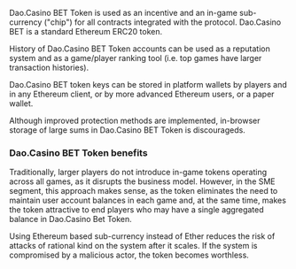 Dao.Casino BET Token is used as an incentive and an in-game sub-currency ("chip") for all contracts integrated with the protocol. Dao.Casino BET is a standard Ethereum ERC20 token.

History of Dao.Casino BET Token accounts can be used as a reputation system and as a game/player ranking tool (i.e. top games have larger transaction histories).

Dao.Casino BET token keys can be stored in platform wallets by players and in any Ethereum client, or by more advanced Ethereum users, or a paper wallet. 

Although improved protection methods are implemented, in-browser storage of large sums in Dao.Casino BET Token is discourageds. 

### Dao.Casino BET Token benefits 

Traditionally, larger players do not introduce in-game tokens operating across all games, as it disrupts the business model. However, in the SME segment, this approach makes sense, as the token eliminates the need to maintain user account balances in each game and, at the same time, makes the token attractive to end players who may have a single aggregated balance in Dao.Casino Bet Token.

Using Ethereum based sub-currency instead of Ether reduces the risk of attacks of rational kind on the system after it scales. If the system is compromised by a malicious actor, the token becomes worthless.
